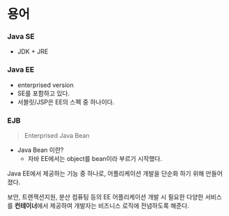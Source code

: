 # 용어 

### Java SE

- JDK + JRE

### Java EE 

- enterprised version
- SE를 포함하고 있다. 
- 서블릿/JSP은 EE의 스펙 중 하나이다.

### EJB

> Enterprised Java Bean

- Java Bean 이란?
  - 자바 EE에서는 object를 bean이라 부르기 시작했다.

Java EE에서 제공하는 기능 중 하나로, 어플리케이션 개발을 단순화 하기 위해 만들어졌다.

보안, 트랜잭션지원, 분산 컴퓨팅 등의 EE 어플리케이션 개발 시 필요한 다양한 서비스를 **컨테이너**에서 제공하여 개발자는 비즈니스 로직에 전념하도록 해준다.